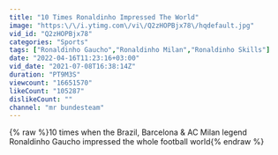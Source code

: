 ```yaml
---
title: "10 Times Ronaldinho Impressed The World"
image: "https:\/\/i.ytimg.com\/vi\/Q2zHOPBjx78\/hqdefault.jpg"
vid_id: "Q2zHOPBjx78"
categories: "Sports"
tags: ["Ronaldinho Gaucho","Ronaldinho Milan","Ronaldinho Skills"]
date: "2022-04-16T11:23:16+03:00"
vid_date: "2021-07-08T16:38:14Z"
duration: "PT9M3S"
viewcount: "16651570"
likeCount: "105287"
dislikeCount: ""
channel: "mr bundesteam"
---
```

{% raw %}10 times when the Brazil, Barcelona &amp; AC Milan legend Ronaldinho Gaucho impressed the whole football world{% endraw %}
